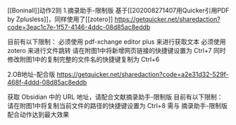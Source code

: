 [[Boninall]]动作2则
1.摘录助手-限制版
基于[[202008271407用Quicker引用PDF by Zplusless]]，同样使用了[[zotero]]
https://getquicker.net/sharedaction?code=3eac1c7e-1f57-4146-4ddc-08d85ac8eddb

目前有以下限制：
必须使用 pdf-xchange editor plus 来进行获取文本
必须使用 zotero 来进行文件跳转
请在附图1中将新增网页链接的快捷键设置为 Ctrl+7 
同时修改附图1中的复制完整的文件名的快捷键复制为 Ctrl+6

2.OB地址-配合版
https://getquicker.net/sharedaction?code=a2e31d32-529f-468f-4ddd-08d85ac8eddb

获取 Obsidian 中的 URL 地址，请配合文献摘录助手-限制版
目前有以下限制：
请在附图1中将复制当前文件的路径的快捷键设置为 Ctrl+8
需与 摘录助手-限制版 配合动作达到最大效果
